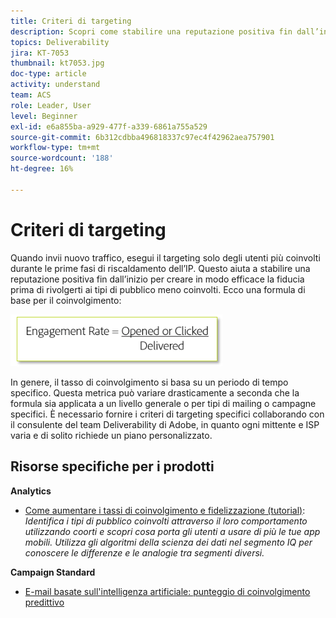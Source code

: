 ```yaml
---
title: Criteri di targeting
description: Scopri come stabilire una reputazione positiva fin dall’inizio, per creare in modo efficace la fiducia prima di rivolgerti ai tuoi tipi di pubblico meno coinvolti.
topics: Deliverability
jira: KT-7053
thumbnail: kt7053.jpg
doc-type: article
activity: understand
team: ACS
role: Leader, User
level: Beginner
exl-id: e6a855ba-a929-477f-a339-6861a755a529
source-git-commit: 6b312cdbba496818337c97ec4f42962aea757901
workflow-type: tm+mt
source-wordcount: '188'
ht-degree: 16%

---
```


# Criteri di targeting

Quando invii nuovo traffico, esegui il targeting solo degli utenti più coinvolti durante le prime fasi di riscaldamento dell’IP. Questo aiuta a stabilire una reputazione positiva fin dall’inizio per creare in modo efficace la fiducia prima di rivolgerti ai tipi di pubblico meno coinvolti. Ecco una formula di base per il coinvolgimento:

![Formula per il coinvolgimento](../assets/formula-for-enagement.png)

In genere, il tasso di coinvolgimento si basa su un periodo di tempo specifico. Questa metrica può variare drasticamente a seconda che la formula sia applicata a un livello generale o per tipi di mailing o campagne specifici. È necessario fornire i criteri di targeting specifici collaborando con il consulente del team Deliverability di Adobe, in quanto ogni mittente e ISP varia e di solito richiede un piano personalizzato.

## Risorse specifiche per i prodotti

**Analytics**

* [Come aumentare i tassi di coinvolgimento e fidelizzazione (tutorial)](https://experienceleague.adobe.com/docs/analytics-learn/tutorials/mobile-app-analytics/measuring-mobile-analytics/how-to-increase-engagement-and-retention-rates.html?lang=it#mobile-app-analytics): *Identifica i tipi di pubblico coinvolti attraverso il loro comportamento utilizzando coorti e scopri cosa porta gli utenti a usare di più le tue app mobili. Utilizza gli algoritmi della scienza dei dati nel segmento IQ per conoscere le differenze e le analogie tra segmenti diversi.*

**Campaign Standard**

* [E-mail basate sull&#39;intelligenza artificiale: punteggio di coinvolgimento predittivo](https://experienceleague.adobe.com/docs/campaign-standard/using/testing-and-sending/preparing-and-testing-messages/predictive.html?lang=it#predictive-scoring)
